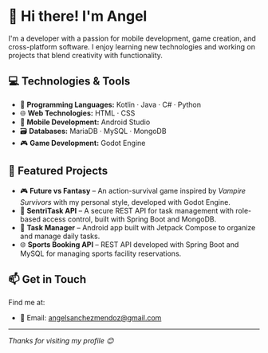 # 👋 Hi there! I'm Angel

I'm a developer with a passion for mobile development, game creation, and cross-platform software. I enjoy learning new technologies and working on projects that blend creativity with functionality.

## 💻 Technologies & Tools

- 🧠 **Programming Languages:** Kotlin · Java · C# · Python  
- 🌐 **Web Technologies:** HTML · CSS  
- 📱 **Mobile Development:** Android Studio  
- 🗃️ **Databases:** MariaDB · MySQL · MongoDB
- 🎮 **Game Development:** Godot Engine  

## 🚀 Featured Projects

- 🎮 **Future vs Fantasy** – An action-survival game inspired by *Vampire Survivors* with my personal style, developed with Godot Engine.
- 🔐 **SentriTask API** – A secure REST API for task management with role-based access control, built with Spring Boot and MongoDB.  
- 📱 **Task Manager** – Android app built with Jetpack Compose to organize and manage daily tasks.  
- 🌐 **Sports Booking API** – REST API developed with Spring Boot and MySQL for managing sports facility reservations.


## 📫 Get in Touch

Find me at:
- 📧 Email: angelsanchezmendoz@gmail.com 

---

_Thanks for visiting my profile 😊_

